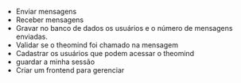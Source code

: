 - Enviar mensagens 
- Receber mensagens
- Gravar no banco de dados os usuários e o número de mensagens enviadas.
- Validar se o theomind foi chamado na mensagem
- Cadastrar os usuários que podem acessar o theomind
- guardar a minha sessão 
- Criar um frontend para gerenciar